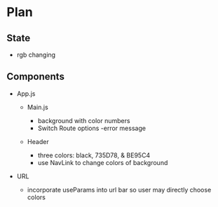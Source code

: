 # Plan

## State

- rgb changing

## Components

- App.js

  - Main.js

    - background with color numbers
    - Switch Route options
      -error message

  - Header

    - three colors: black, 735D78, & BE95C4
    - use NavLink to change colors of background

- URL
  - incorporate useParams into url bar so user may directly choose colors
